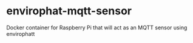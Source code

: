 # envirophat-mqtt-sensor
Docker container for Raspberry Pi that will act as an MQTT sensor using envirophatt
